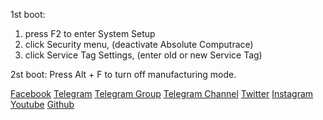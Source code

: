 1st boot:
1. press F2 to enter System Setup
2. click Security menu, (deactivate Absolute Computrace)
3. click Service Tag Settings, (enter old or new Service Tag)

2st boot:
Press Alt + F to turn off manufacturing mode.

[Facebook](https://www.facebook.com/Hackeraj/)
[Telegram](https://t.me/HackerajOfficial)
[Telegram Group](https://t.me/AlienServerNP)
[Telegram Channel](https://t.me/AcerComputerCenter)
[Twitter](https://twitter.com/Hackeraj_np/)
[Instagram](https://www.instagram.com/hackeraj/)
[Youtube](https://www.youtube.com/Hackeraj/)
[Github](https://www.github.com/HackerajOfficial/)
